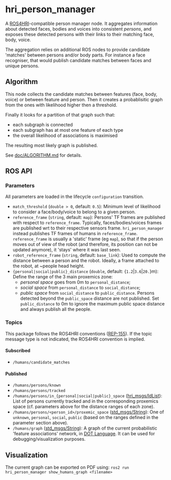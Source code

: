 # hri_person_manager

A [ROS4HRI](https://wiki.ros.org/hri)-compatible person manager node.
It aggregates information about detected faces, bodies and voices into consistent *persons*,
and exposes these detected persons with their links to their matching face, body, voice.

The aggregation relies on additional ROS nodes to provide candidate 'matches' between persons and/or body parts.
For instance a face recogniser, that would publish candidate matches between faces and unique persons.

## Algorithm

This node collects the candidate matches between features (face, body, voice) or between feature and person.
Then it creates a probablisitic graph from the ones with likelihood higher then a threshold.

Finally it looks for a partition of that graph such that:
- each subgraph is connected
- each subgraph has at most one feature of each type
- the overall likelihood of associations is maximised

The resulting most likely graph is published.

See [doc/ALGORITHM.md](doc/ALGORITHM.md) for details.

## ROS API

### Parameters

All parameters are loaded in the lifecycle `configuration` transition.

- `match_threshold` (`double > 0`, default: `0.5`):
  Minimum level of likelihood to consider a face/body/voice to belong to a given person.
- `reference_frame` (`string`, default: `map`):
  Persons' TF frames are published with respect to `reference_frame`.
  Typically, faces/bodies/voices  frames are published wrt to their respective sensors frame.
  `hri_person_manager` instead publishes TF frames of humans in `reference_frame`.
  `reference_frame` is usually a 'static' frame (eg `map`), so that if the person moves out of view of the robot
  (and therefore, its position can not be updated anymore), it 'stays' where it was last seen.
- `robot_reference_frame` (`string`, default: `base_link`):
  Used to compute the distance between a person and the robot.
  Ideally, a frame attached to the robot, at ~people head height.
- `{personal|social|public}_distance` (`double`, default: {`1.2`|`3.6`|`20.`}m):
  Define the range of the 3 main proxemics zone:
  - *personal space* goes from 0m to `personal_distance`;
  - *social space* from `personal_distance` to `social_distance`;
  - *public space* from `social_distance` to `public_distance`.
  Persons detected beyond the `public_space` distance are not published.
  Set `public_distance` to 0m to ignore the maximum public space distance and always publish all the people.

### Topics

This package follows the ROS4HRI conventions ([REP-155](https://www.ros.org/reps/rep-0155.html)).
If the topic message type is not indicated, the ROS4HRI convention is implied.

#### Subscribed

- `/humans/candidate_matches`

#### Published

- `/humans/persons/known`
- `/humans/persons/tracked`
- `/humans/persons/in_{personal|social|public}_space` ([hri_msgs/IdList](https://github.com/ros4hri/hri_msgs/blob/humble-devel/msg/IdsList.msg)):
  List of persons currently tracked and in the corresponding proxemics space
  (cf. parameters above for the distance ranges of each zone).
- `/humans/persons/<person_id>/proxemic_space` ([std_msgs/String](https://github.com/ros2/common_interfaces/blob/humble/std_msgs/msg/String.msg)):
  One of `unknown`, `personal`, `social`, `public`
  (based on the ranges defined in the parameter section above).
- `/humans/graph` ([std_msgs/String](https://github.com/ros2/common_interfaces/blob/humble/std_msgs/msg/String.msg)):
  A graph of the current probabilistic 'feature associations' network, in [DOT Language](https://graphviz.org/doc/info/lang.html).
  It can be used for debugging/visualization purposes.

## Visualization

The current graph can be exported on PDF using:
`ros2 run hri_person_manager show_humans_graph <filename>`
